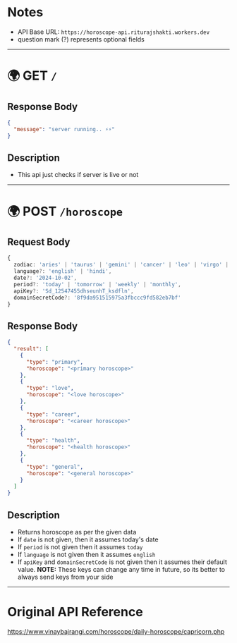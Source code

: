 # Notes

- API Base URL: `https://horoscope-api.riturajshakti.workers.dev`
- question mark (?) represents optional fields

---

# 🌍 GET `/`

## Response Body

```json
{
  "message": "server running.. ⚡⚡"
}
```

## Description

- This api just checks if server is live or not

---

# 🌍 POST `/horoscope`

## Request Body

```ts
{
  zodiac: 'aries' | 'taurus' | 'gemini' | 'cancer' | 'leo' | 'virgo' | 'libra' | 'scorpio' | 'sagittarius' | 'capricorn' | 'aquarius' | 'pieces',
  language?: 'english' | 'hindi',
  date?: '2024-10-02',
  period?: 'today' | 'tomorrow' | 'weekly' | 'monthly',
  apiKey?: 'Sd_12547455dhseunhT_ksdfln',
  domainSecretCode?: '8f9da951515975a3fbccc9fd582eb7bf'
}
```

## Response Body

```json
{
  "result": [
    {
      "type": "primary",
      "horoscope": "<primary horoscope>"
    },
    {
      "type": "love",
      "horoscope": "<love horoscope>"
    },
    {
      "type": "career",
      "horoscope": "<career horoscope>"
    },
    {
      "type": "health",
      "horoscope": "<health horoscope>"
    },
    {
      "type": "general",
      "horoscope": "<general horoscope>"
    }
  ]
}
```

## Description

- Returns horoscope as per the given data
- If `date` is not given, then it assumes today's date
- If `period` is not given then it assumes `today`
- If `language` is not given then it assumes `english`
- If `apiKey` and `domainSecretCode` is not given then it assumes their default value. **NOTE:** These keys can change any time in future, so its better to always send keys from your side

---

# Original API Reference

https://www.vinaybajrangi.com/horoscope/daily-horoscope/capricorn.php